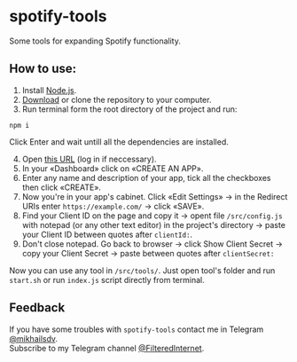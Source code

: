 # spotify-tools
Some tools for expanding Spotify functionality.

How to use:
---
1. Install [Node.js](https://nodejs.org/en/download/).
2. [Download](https://github.com/mikhailsdv/spotify-tools/archive/main.zip) or clone the repository to your computer.
3. Run terminal form the root directory of the project and run:
```
npm i
```
Click Enter and wait untill all the dependencies are installed.

4. Open [this URL](https://developer.spotify.com/dashboard/applications) (log in if neccessary).
5. In your «Dashboard» click on «CREATE AN APP».
6. Enter any name and description of your app, tick all the checkboxes then click «CREATE».
7. Now you're in your app's cabinet. Click «Edit Settings» → in the Redirect URIs enter `https://example.com/` → click «SAVE».
8. Find your Client ID on the page and copy it  → opent file `/src/config.js` with notepad (or any other text editor) in the project's directory → paste your Client ID between quotes after `clientId:`.
9. Don't close notepad. Go back to browser → click Show Client Secret → copy your Client Secret → paste between quotes after `clientSecret:`


Now you can use any tool in `/src/tools/`. Just open tool's folder and run `start.sh` or run `index.js` script directly from terminal.


Feedback
---
If you have some troubles with `spotify-tools` contact me in Telegram [@mikhailsdv](https://t.me/mikhailsdv).  
Subscribe to my Telegram channel [@FilteredInternet](https://t.me/FilteredInternet).
